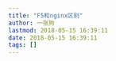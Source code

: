 ```yaml
---
title: "F5和nginx区别"
author: 一张狗
lastmod: 2018-05-15 16:39:11
date: 2018-05-15 16:39:11
tags: []
---
```


